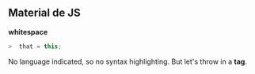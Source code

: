 ## Material de JS

**whitespace**

  ``` javascript
>  that = this;


```
No language indicated, so no syntax highlighting. 
But let's throw in a <b>tag</b>.
```